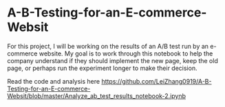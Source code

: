 # A-B-Testing-for-an-E-commerce-Websit

For this project, I will be working on the results of an A/B test run by an e-commerce website. My goal is to work through this notebook to help the company understand if they should implement the new page, keep the old page, or perhaps run the experiment longer to make their decision.

Read the code and analysis here https://github.com/LeiZhang0919/A-B-Testing-for-an-E-commerce-Websit/blob/master/Analyze_ab_test_results_notebook-2.ipynb
